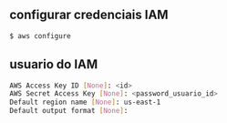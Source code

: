 ## configurar credenciais IAM
```bash
$ aws configure
```

## usuario do IAM
```bash 
AWS Access Key ID [None]: <id> 
AWS Secret Access Key [None]: <password_usuario_id>
Default region name [None]: us-east-1 
Default output format [None]: 
```

